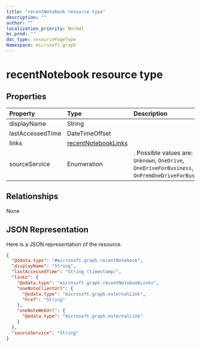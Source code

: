 ```yaml
---
title: "recentNotebook resource type"
description: ""
author: ""
localization_priority: Normal
ms.prod: ""
doc_type: resourcePageType
Namespace: microsoft.graph
---
```



# recentNotebook resource type



## Properties
|Property|Type|Description|
|:---|:---|:---|
|displayName|String||
|lastAccessedTime|DateTimeOffset||
|links|[recentNotebookLinks](../resources/recentNotebookLinks.md)||
|sourceService|Enumeration|. Possible values are: `Unknown`, `OneDrive`, `OneDriveForBusiness`, `OnPremOneDriveForBusiness`.|

## Relationships
None

## JSON Representation
Here is a JSON representation of the resource.
<!-- {
  "blockType": "resource",
  "@odata.type": "microsoft.graph.recentNotebook"
}
-->
``` json
{
  "@odata.type": "#microsoft.graph.recentNotebook",
  "displayName": "String",
  "lastAccessedTime": "String (timestamp)",
  "links": {
    "@odata.type": "microsoft.graph.recentNotebookLinks",
    "oneNoteClientUrl": {
      "@odata.type": "microsoft.graph.externalLink",
      "href": "String"
    },
    "oneNoteWebUrl": {
      "@odata.type": "microsoft.graph.externalLink"
    }
  },
  "sourceService": "String"
}
```

